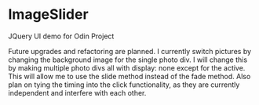 # ImageSlider
JQuery UI demo for Odin Project

Future upgrades and refactoring are planned. I currently switch pictures by changing the background image for the single 
photo div. I will change this by making multiple photo divs all with display: none except for the active. This will allow 
me to use the slide method instead of the fade method. Also plan on tying the timing into the click functionality, as they 
are currently independent and interfere with each other.
